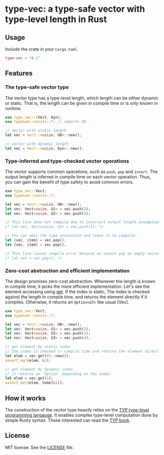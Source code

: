# type-vec: a type-safe vector with type-level length in Rust

## Usage

Include the crate in your `Cargo.toml`.

```toml
type-vec = "0.1"
```

## Features

### The type-safe vector type

The vector type has a type-level length, which length can be either dynamic or static.
That is, the length can be given in compile time or is only known in runtime.

```rust
use type_vec::{Vect, Dyn};
use typenum::consts::*; // imports U0

// vector with static length
let vec = Vect::<usize, U0>::new();

// vector with dynamic length
let vec = Vect::<usize, Dyn>::new();
```

### Type-inferred and type-checked vector operations

The vector supports common operations, such as `push`, `pop` and `insert`.
The output length is inferred in compile time on each vector operation.
Thus, you can gain the benefit of type safety to avoid common errors.

```rust
use type_vec::Vect;
use typenum::consts::*;

let vec = Vect::<usize, U0>::new();
let vec: Vect<usize, U1> = vec.push(3);
let vec: Vect<usize, U2> = vec.push(1);

// This line does not compile due to incorrect output length assumption.
/* let vec: Vect<usize, U2> = vec.push(1); */

// You can omit the type annotation and leave it to compiler
let (vec, item) = vec.pop();
let (vec, item) = vec.pop();

// This line causes compile error because we cannot pop an empty vector.
/* let vec = vec.pop(); */
```

### Zero-cost abstraction and efficient implementation

The design promises zero-cost abstraction. Whenever the length is known in compile time,
it picks the more efficient implementation.
Let's see the element accessing using [get](Vect::get). If the index is static,
The index is checked against the length in compile time, and returns the element directly
if it compiles. Otherwise, it returns an `Option<&T>` like usual [Vec].

```rust
use type_vec::Vect;
use typenum::consts::*;

let vec = Vect::<usize, U0>::new();
let vec: Vect<usize, U1> = vec.push(3);
let vec: Vect<usize, U2> = vec.push(1);
let vec: Vect<usize, U3> = vec.push(4);

// get element by static index
// the index is checked in compile time and returns the element directly
let elem = vec.get(U1::new());
assert_eq!(elem, &1);

// get element by dynamic index
// it returns an `Option` depending on the index
let elem = vec.get(1);
assert_eq!(elem, Some(&1));
```

## How it works
The construction of the vector type heavily relies on the
[TYP type-level programming langauge](https://github.com/jerry73204/typ).
It enables complex type-level computation done by simple Rusty syntax.
Those interested can read the [TYP book](https://github.com/jerry73204/typ-book/).

## License

MIT license. See the [LICENSE](LICENSE.txt) file.
